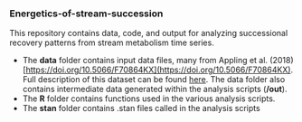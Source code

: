 ### Energetics-of-stream-succession

This repository contains data, code, and output for analyzing successional recovery patterns from stream metabolism time series.

- The **data** folder contains input data files, many from Appling et al. (2018) [https://doi.org/10.5066/F70864KX](https://doi.org/10.5066/F70864KX). Full description of this dataset can be found [here](https://www.nature.com/articles/sdata2018292). The data folder also contains intermediate data generated within the analysis scripts (**/out**).
- The  **R** folder contains functions used in the various analysis scripts.
- The **stan** folder contains .stan files called in the analysis scripts
